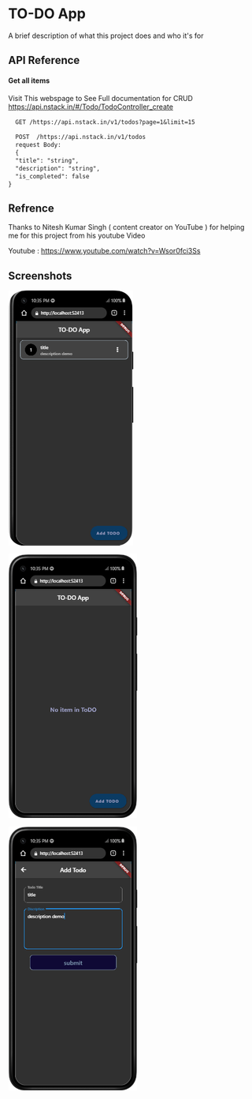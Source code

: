 
# TO-DO App

A brief description of what this project does and who it's for


## API Reference

#### Get all items


Visit This webspage to See Full documentation for CRUD 
https://api.nstack.in/#/Todo/TodoController_create


```http
  GET /https://api.nstack.in/v1/todos?page=1&limit=15
```



```http
  POST  /https://api.nstack.in/v1/todos
  request Body: 
  {
  "title": "string",
  "description": "string",
  "is_completed": false
}

```

## Refrence
Thanks to Nitesh Kumar Singh ( content creator on YouTube ) for helping me for this project from his youtube Video

Youtube : https://www.youtube.com/watch?v=Wsor0fci3Ss

## Screenshots

![App Screenshot](https://github.com/Vishuvishu/todoapp_flutter/blob/eafa64825d8278b147a29fa4dcd4ad2fcff8bcb3/New%20folder/unnamed.png)

![App Screenshot](https://github.com/Vishuvishu/todoapp_flutter/blob/eafa64825d8278b147a29fa4dcd4ad2fcff8bcb3/New%20folder/unnamed%20(2).png)

![App Screenshot](https://github.com/Vishuvishu/todoapp_flutter/blob/main/New%20folder/unnamed%20(1).png)

